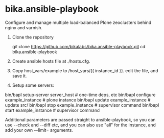 bika.ansible-playbook
=====================

Configure and manage multiple load-balanced Plone zeoclusters behind 
nginx and varnish.
 
1) Clone the repository

    git clone https://github.com/bikalabs/bika.ansible-playbook.git
    cd bika.ansible-playbook

2) Create ansible hosts file at ./hosts.cfg.

3) Copy host_vars/example to /host_vars/{{ instance_id }}.
   edit the file, and save it.

4) Setup some servers:

  bin/bapl setup-server server_host    # one-time deps, etc
  bin/bapl configure example_instance  # plone instance
  bin/bapl update example_instance     # update src/
  bin/bapl stop example_instance       # supervisor command
  bin/bapl start example_instance      # supervisor command
  
Additional parameters are passed straight to ansible-playbook,
so you can use --check and --diff etc, and you can also use "all"
for the instance, and add your own --limit= arguments.

